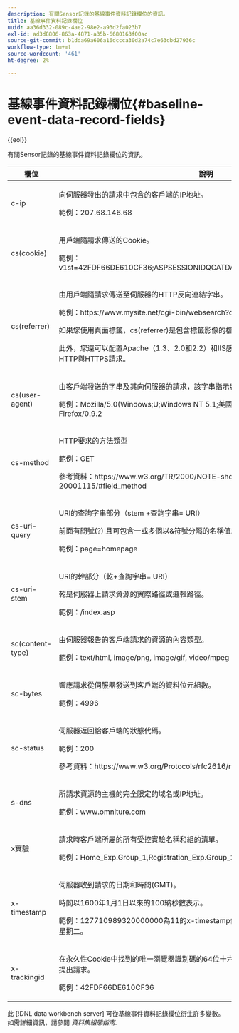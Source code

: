 ```yaml
---
description: 有關Sensor記錄的基線事件資料記錄欄位的資訊。
title: 基線事件資料記錄欄位
uuid: aa36d332-089c-4ae2-98e2-a93d2fa023b7
exl-id: ad3d8806-863a-4871-a35b-6680163f00ac
source-git-commit: b1dda69a606a16dccca30d2a74c7e63dbd27936c
workflow-type: tm+mt
source-wordcount: '461'
ht-degree: 2%

---
```


# 基線事件資料記錄欄位{#baseline-event-data-record-fields}

{{eol}}

有關Sensor記錄的基線事件資料記錄欄位的資訊。

<table id="table_E29606BB010E4DB48C463979B7BEC769">
 <thead>
  <tr>
   <th colname="col1" class="entry"> 欄位 </th>
   <th colname="col2" class="entry"> 說明 </th>
  </tr>
 </thead>
 <tbody>
  <tr>
   <td colname="col1"> c-ip </td>
   <td colname="col2"> <p>向伺服器發出的請求中包含的客戶端的IP地址。 </p> <p>範例：207.68.146.68 </p> </td>
  </tr>
  <tr>
   <td colname="col1"> cs(cookie) </td>
   <td colname="col2"> <p>用戶端隨請求傳送的Cookie。 </p> <p>範例：v1st=42FDF66DE610CF36;ASPSESSIONIDQCATDAQC=GPIBKEIBFFIPLOJMKCAAEPM; </p> </td>
  </tr>
  <tr>
   <td colname="col1"> cs(referrer) </td>
   <td colname="col2"> <p>由用戶端隨請求傳送至伺服器的HTTP反向連結字串。 </p> <p>範例：https://www.mysite.net/cgi-bin/websearch?qry </p> <p>如果您使用頁面標籤，cs(referrer)是包含標籤影像的檔案的完整URL，包括HTTP或HTTP。 </p> <p>此外，您還可以配置Apache（1.3、2.0和2.2）和IIS感測器來捕獲用於請求的埠，以便識別HTTP與HTTPS請求。 </p> </td>
  </tr>
  <tr>
   <td colname="col1"> cs(user-agent) </td>
   <td colname="col2"> <p>由客戶端發送的字串及其向伺服器的請求，該字串指示客戶端的用戶代理類型。 </p> <p>範例：Mozilla/5.0(Windows;U;Windows NT 5.1;美國；rv:1.7)Gecko/20040707 Firefox/0.9.2 </p> </td>
  </tr>
  <tr>
   <td colname="col1"> cs-method </td>
   <td colname="col2"> <p>HTTP要求的方法類型 </p> <p>範例：GET </p> <p>參考資料：https://www.w3.org/TR/2000/NOTE-shoplogfileformat-20001115/#field_method </p> </td>
  </tr>
  <tr>
   <td colname="col1"> cs-uri-query </td>
   <td colname="col2"> <p>URI的查詢字串部分（stem +查詢字串= URI） </p> <p>前面有問號(?) 且可包含一或多個以&amp;符號分隔的名稱值組。 </p> <p>範例：page=homepage </p> </td>
  </tr>
  <tr>
   <td colname="col1"> cs-uri-stem </td>
   <td colname="col2"> <p>URI的幹部分（乾+查詢字串= URI） </p> <p>乾是伺服器上請求資源的實際路徑或邏輯路徑。 </p> <p>範例：/index.asp </p> </td>
  </tr>
  <tr>
   <td colname="col1"> sc(content-type) </td>
   <td colname="col2"> <p>由伺服器報告的客戶端請求的資源的內容類型。 </p> <p>範例：text/html, image/png, image/gif, video/mpeg </p> </td>
  </tr>
  <tr>
   <td colname="col1"> sc-bytes </td>
   <td colname="col2"> <p>響應請求從伺服器發送到客戶端的資料位元組數。 </p> <p>範例：4996 </p> </td>
  </tr>
  <tr>
   <td colname="col1"> sc-status </td>
   <td colname="col2"> <p>伺服器返回給客戶端的狀態代碼。 </p> <p>範例：200 </p> <p>參考資料：https://www.w3.org/Protocols/rfc2616/rfc2616-sec10.html </p> </td>
  </tr>
  <tr>
   <td colname="col1"> s-dns </td>
   <td colname="col2"> <p>所請求資源的主機的完全限定的域名或IP地址。 </p> <p>範例：www.omniture.com </p> </td>
  </tr>
  <tr>
   <td colname="col1"> x實驗 </td>
   <td colname="col2"> <p>請求時客戶端所屬的所有受控實驗名稱和組的清單。 </p> <p>範例：Home_Exp.Group_1,Registration_Exp.Group_2 </p> </td>
  </tr>
  <tr>
   <td colname="col1"> x-timestamp </td>
   <td colname="col2"> <p>伺服器收到請求的日期和時間(GMT)。 </p> <p>時間以1600年1月1日以來的100納秒數表示。 </p> <p>範例：127710989320000000為11的x-timestamp值:28:52.0000000 2005年9月13日星期二。 </p> </td>
  </tr>
  <tr>
   <td colname="col1"> x-trackingid </td>
   <td colname="col2"> <p>在永久性Cookie中找到的唯一瀏覽器識別碼的64位十六進位值，由 <span class="wintitle"> 感測器 </span> 由客戶端向伺服器提出請求。 </p> <p>範例：42FDF66DE610CF36 </p> </td>
  </tr>
 </tbody>
</table>

此 [!DNL data workbench server] 可從基線事件資料記錄欄位衍生許多變數。 如需詳細資訊，請參閱 *資料集組態指南*.
